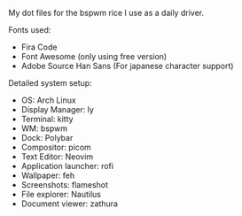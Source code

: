 My dot files for the bspwm rice I use as a daily driver.

Fonts used:
- Fira Code
- Font Awesome (only using free version)
- Adobe Source Han Sans (For japanese character support)

Detailed system setup:
- OS: Arch Linux
- Display Manager: ly
- Terminal: kitty
- WM: bspwm
- Dock: Polybar
- Compositor: picom
- Text Editor: Neovim
- Application launcher: rofi
- Wallpaper: feh
- Screenshots: flameshot
- File explorer: Nautilus
- Document viewer: zathura
